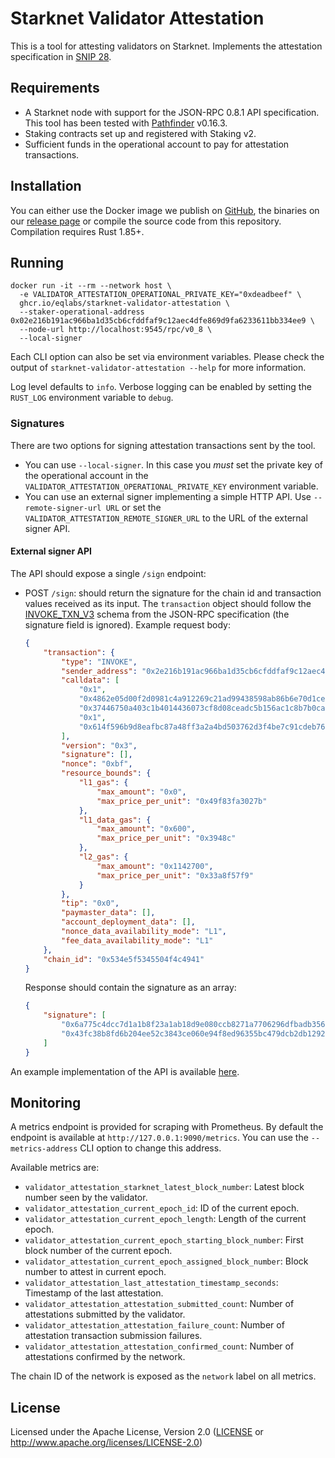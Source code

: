 # Starknet Validator Attestation

This is a tool for attesting validators on Starknet. Implements the attestation specification in [SNIP 28](https://community.starknet.io/t/snip-28-staking-v2-proposal/115250).


## Requirements

- A Starknet node with support for the JSON-RPC 0.8.1 API specification. This tool has been tested with [Pathfinder](https://github.com/eqlabs/pathfinder) v0.16.3.
- Staking contracts set up and registered with Staking v2.
- Sufficient funds in the operational account to pay for attestation transactions.


## Installation

You can either use the Docker image we publish on [GitHub](https://github.com/eqlabs/starknet-validator-attestation/pkgs/container/starknet-validator-attestation), the binaries on our [release page](https://github.com/eqlabs/starknet-validator-attestation/releases/latest) or compile the source code from this repository. Compilation requires Rust 1.85+.


## Running

```shell
docker run -it --rm --network host \
  -e VALIDATOR_ATTESTATION_OPERATIONAL_PRIVATE_KEY="0xdeadbeef" \
  ghcr.io/eqlabs/starknet-validator-attestation \
  --staker-operational-address 0x02e216b191ac966ba1d35cb6cfddfaf9c12aec4dfe869d9fa6233611bb334ee9 \
  --node-url http://localhost:9545/rpc/v0_8 \
  --local-signer
```

Each CLI option can also be set via environment variables. Please check the output of `starknet-validator-attestation --help` for more information.

Log level defaults to `info`. Verbose logging can be enabled by setting the `RUST_LOG` environment variable to `debug`.


### Signatures

There are two options for signing attestation transactions sent by the tool.

- You can use `--local-signer`. In this case you _must_ set the private key of the operational account in the `VALIDATOR_ATTESTATION_OPERATIONAL_PRIVATE_KEY` environment variable.
- You can use an external signer implementing a simple HTTP API. Use `--remote-signer-url URL` or set the `VALIDATOR_ATTESTATION_REMOTE_SIGNER_URL` to the URL of the external signer API.

#### External signer API

The API should expose a single `/sign` endpoint:

- POST `/sign`: should return the signature for the chain id and transaction values received as its input. The `transaction` object should follow the [INVOKE_TXN_V3](https://github.com/starkware-libs/starknet-specs/blob/a2d10fc6cbaddbe2d3cf6ace5174dd0a306f4885/api/starknet_api_openrpc.json#L2621) schema from the JSON-RPC specification (the signature field is ignored). Example request body:
  ```json
  {
      "transaction": {
          "type": "INVOKE",
          "sender_address": "0x2e216b191ac966ba1d35cb6cfddfaf9c12aec4dfe869d9fa6233611bb334ee9",
          "calldata": [
              "0x1",
              "0x4862e05d00f2d0981c4a912269c21ad99438598ab86b6e70d1cee267caaa78d",
              "0x37446750a403c1b4014436073cf8d08ceadc5b156ac1c8b7b0ca41a0c9c1c54",
              "0x1",
              "0x614f596b9d8eafbc87a48ff3a2a4bd503762d3f4be7c91cdeb766cf869c2233"
          ],
          "version": "0x3",
          "signature": [],
          "nonce": "0xbf",
          "resource_bounds": {
              "l1_gas": {
                  "max_amount": "0x0",
                  "max_price_per_unit": "0x49f83fa3027b"
              },
              "l1_data_gas": {
                  "max_amount": "0x600",
                  "max_price_per_unit": "0x3948c"
              },
              "l2_gas": {
                  "max_amount": "0x1142700",
                  "max_price_per_unit": "0x33a8f57f9"
              }
          },
          "tip": "0x0",
          "paymaster_data": [],
          "account_deployment_data": [],
          "nonce_data_availability_mode": "L1",
          "fee_data_availability_mode": "L1"
      },
      "chain_id": "0x534e5f5345504f4c4941"
  }
  ```
  Response should contain the signature as an array:
  ```json
  {
      "signature": [
          "0x6a775c4dcc7d1a1b8f23a1ab18d9e080ccb8271a7706296dfbadb3563daedfb",
          "0x43fc38b8fd6b204ee52c3843ce060e94f8ed96355bc479dcb2db1292668ccef"
      ]
  }
  ```

An example implementation of the API is available [here](./examples/signer.rs).

## Monitoring

A metrics endpoint is provided for scraping with Prometheus. By default the endpoint is available at `http://127.0.0.1:9090/metrics`. You can use the `--metrics-address` CLI option to change this address.

Available metrics are:

- `validator_attestation_starknet_latest_block_number`: Latest block number seen by the validator.
- `validator_attestation_current_epoch_id`: ID of the current epoch.
- `validator_attestation_current_epoch_length`: Length of the current epoch.
- `validator_attestation_current_epoch_starting_block_number`: First block number of the current epoch.
- `validator_attestation_current_epoch_assigned_block_number`: Block number to attest in current epoch.
- `validator_attestation_last_attestation_timestamp_seconds`: Timestamp of the last attestation.
- `validator_attestation_attestation_submitted_count`: Number of attestations submitted by the validator.
- `validator_attestation_attestation_failure_count`: Number of attestation transaction submission failures.
- `validator_attestation_attestation_confirmed_count`: Number of attestations confirmed by the network.

The chain ID of the network is exposed as the `network` label on all metrics.


## License

Licensed under the Apache License, Version 2.0 ([LICENSE](LICENSE) or http://www.apache.org/licenses/LICENSE-2.0)
